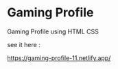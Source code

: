 # Gaming Profile

Gaming Profile using HTML CSS

see it here : 

https://gaming-profile-11.netlify.app/
